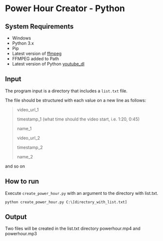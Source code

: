 # Power Hour Creator - Python
## System Requirements
* Windows
* Python 3.x
* Pip
* Latest version of [ffmpeg](https://www.ffmpeg.org/download.html)
* FFMPEG added to Path
* Latest version of Python [youtube_dl](https://pypi.org/project/youtube_dl/)

## Input
The program input is a directory that includes a `list.txt` file.

The file should be structured with each value on a new line as follows:
> video_url_1
>
> timestamp_1 (what time should the video start, i.e. 1:20, 0:45)
> 
>name_1
>
>video_url_2
>
>timestamp_2
>
>name_2

and so on

## How to run
Execute `create_power_hour.py` with an argument to the directory with list.txt.

`python create_power_hour.py C:\[directory_with_list.txt]`

## Output
Two files will be created in the list.txt directory powerhour.mp4 and powerhour.mp3